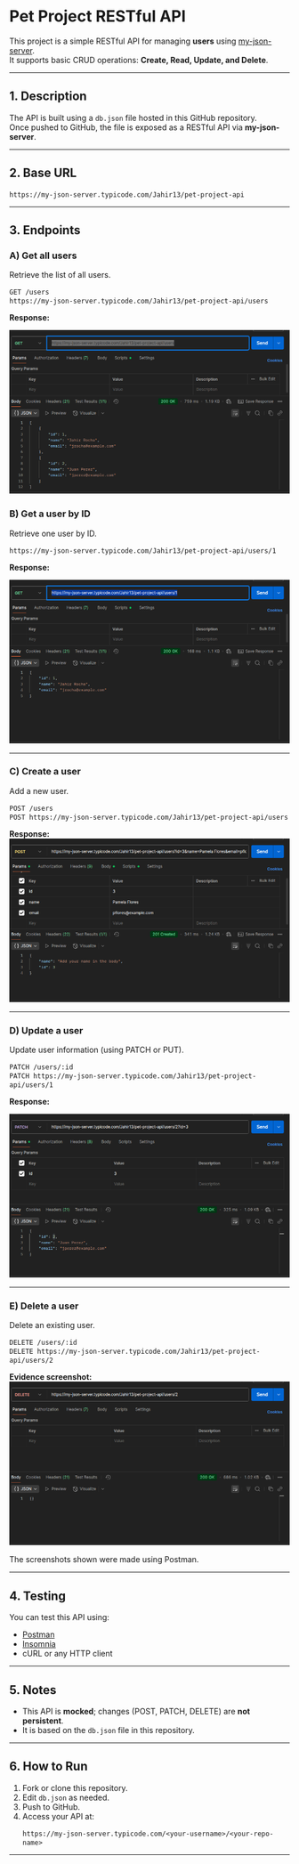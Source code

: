 # Pet Project RESTful API

This project is a simple RESTful API for managing **users** using [my-json-server](https://my-json-server.typicode.com/).  
It supports basic CRUD operations: **Create, Read, Update, and Delete**.

---

## 1. Description

The API is built using a `db.json` file hosted in this GitHub repository.  
Once pushed to GitHub, the file is exposed as a RESTful API via **my-json-server**.

---

## 2. Base URL

```
https://my-json-server.typicode.com/Jahir13/pet-project-api
```

---

## 3. Endpoints

### **A) Get all users**
Retrieve the list of all users.

```
GET /users
https://my-json-server.typicode.com/Jahir13/pet-project-api/users
```

**Response:**

![Alt text](assets/image.png "Get All")

### **B) Get a user by ID**
Retrieve one user by ID.

```
https://my-json-server.typicode.com/Jahir13/pet-project-api/users/1
```

**Response:**

![Alt text](assets/image1.png "Get by Id")

---

### **C) Create a user**
Add a new user.

```
POST /users
POST https://my-json-server.typicode.com/Jahir13/pet-project-api/users
```
**Response:**
![Alt text](assets/image2.png "Create a user")

---

### **D) Update a user**
Update user information (using PATCH or PUT).

```
PATCH /users/:id
PATCH https://my-json-server.typicode.com/Jahir13/pet-project-api/users/1
```

**Response:**  

![Alt text](assets/image3.png "Updater a user")

---

### **E) Delete a user**
Delete an existing user.

```
DELETE /users/:id
DELETE https://my-json-server.typicode.com/Jahir13/pet-project-api/users/2
```
**Evidence screenshot:**  
![Alt text](assets/image4.png "Delete a User")

The screenshots shown were made using Postman.

---

## 4. Testing

You can test this API using:
- [Postman](https://www.postman.com/)
- [Insomnia](https://insomnia.rest/)
- cURL or any HTTP client

---

## 5. Notes

- This API is **mocked**; changes (POST, PATCH, DELETE) are **not persistent**.
- It is based on the `db.json` file in this repository.

---

## 6. How to Run

1. Fork or clone this repository.
2. Edit `db.json` as needed.
3. Push to GitHub.
4. Access your API at:
   ```
   https://my-json-server.typicode.com/<your-username>/<your-repo-name>
   ```

---